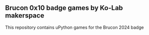 ## Brucon 0x10 badge games by Ko-Lab makerspace
This repository contains uPython games for the Brucon 2024 badge